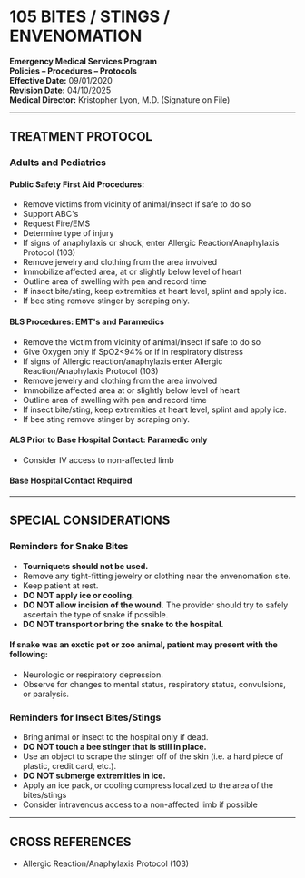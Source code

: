 # 105 BITES / STINGS / ENVENOMATION

**Emergency Medical Services Program**  
**Policies – Procedures – Protocols**  
**Effective Date:** 09/01/2020  
**Revision Date:** 04/10/2025  
**Medical Director:** Kristopher Lyon, M.D. (Signature on File)

---

## TREATMENT PROTOCOL

### Adults and Pediatrics

#### Public Safety First Aid Procedures:

- Remove victims from vicinity of animal/insect if safe to do so
- Support ABC's
- Request Fire/EMS
- Determine type of injury
- If signs of anaphylaxis or shock, enter Allergic Reaction/Anaphylaxis Protocol (103)
- Remove jewelry and clothing from the area involved
- Immobilize affected area, at or slightly below level of heart
- Outline area of swelling with pen and record time
- If insect bite/sting, keep extremities at heart level, splint and apply ice.
- If bee sting remove stinger by scraping only.

#### BLS Procedures: EMT's and Paramedics

- Remove the victim from vicinity of animal/insect if safe to do so
- Give Oxygen only if SpO2<94% or if in respiratory distress
- If signs of Allergic reaction/anaphylaxis enter Allergic Reaction/Anaphylaxis Protocol (103)
- Remove jewelry and clothing from the area involved
- Immobilize affected area at or slightly below level of heart
- Outline area of swelling with pen and record time
- If insect bite/sting, keep extremities at heart level, splint and apply ice.
- If bee sting remove stinger by scraping only.

#### ALS Prior to Base Hospital Contact: Paramedic only

- Consider IV access to non-affected limb

#### Base Hospital Contact Required

---

## SPECIAL CONSIDERATIONS

### Reminders for Snake Bites

- **Tourniquets should not be used.**
- Remove any tight-fitting jewelry or clothing near the envenomation site.
- Keep patient at rest.
- **DO NOT apply ice or cooling.**
- **DO NOT allow incision of the wound.** The provider should try to safely ascertain the type of snake if possible.
- **DO NOT transport or bring the snake to the hospital.**

#### If snake was an exotic pet or zoo animal, patient may present with the following:

- Neurologic or respiratory depression.
- Observe for changes to mental status, respiratory status, convulsions, or paralysis.

### Reminders for Insect Bites/Stings

- Bring animal or insect to the hospital only if dead.
- **DO NOT touch a bee stinger that is still in place.**
- Use an object to scrape the stinger off of the skin (i.e. a hard piece of plastic, credit card, etc.).
- **DO NOT submerge extremities in ice.**
- Apply an ice pack, or cooling compress localized to the area of the bites/stings
- Consider intravenous access to a non-affected limb if possible

---

## CROSS REFERENCES

- Allergic Reaction/Anaphylaxis Protocol (103)

